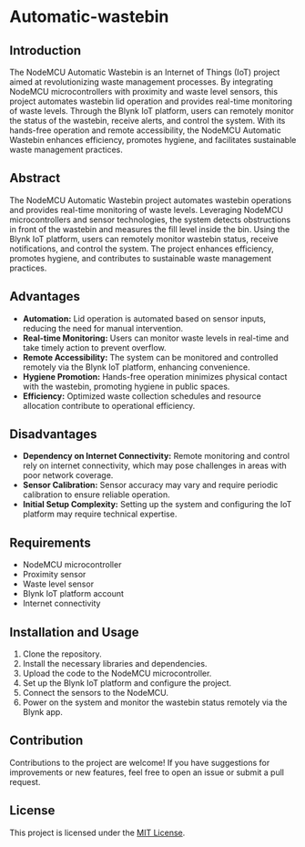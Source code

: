 # Automatic-wastebin

## Introduction
The NodeMCU Automatic Wastebin is an Internet of Things (IoT) project aimed at revolutionizing waste management processes. By integrating NodeMCU microcontrollers with proximity and waste level sensors, this project automates wastebin lid operation and provides real-time monitoring of waste levels. Through the Blynk IoT platform, users can remotely monitor the status of the wastebin, receive alerts, and control the system. With its hands-free operation and remote accessibility, the NodeMCU Automatic Wastebin enhances efficiency, promotes hygiene, and facilitates sustainable waste management practices.

## Abstract
The NodeMCU Automatic Wastebin project automates wastebin operations and provides real-time monitoring of waste levels. Leveraging NodeMCU microcontrollers and sensor technologies, the system detects obstructions in front of the wastebin and measures the fill level inside the bin. Using the Blynk IoT platform, users can remotely monitor wastebin status, receive notifications, and control the system. The project enhances efficiency, promotes hygiene, and contributes to sustainable waste management practices.

## Advantages
- **Automation:** Lid operation is automated based on sensor inputs, reducing the need for manual intervention.
- **Real-time Monitoring:** Users can monitor waste levels in real-time and take timely action to prevent overflow.
- **Remote Accessibility:** The system can be monitored and controlled remotely via the Blynk IoT platform, enhancing convenience.
- **Hygiene Promotion:** Hands-free operation minimizes physical contact with the wastebin, promoting hygiene in public spaces.
- **Efficiency:** Optimized waste collection schedules and resource allocation contribute to operational efficiency.

## Disadvantages
- **Dependency on Internet Connectivity:** Remote monitoring and control rely on internet connectivity, which may pose challenges in areas with poor network coverage.
- **Sensor Calibration:** Sensor accuracy may vary and require periodic calibration to ensure reliable operation.
- **Initial Setup Complexity:** Setting up the system and configuring the IoT platform may require technical expertise.

## Requirements
- NodeMCU microcontroller
- Proximity sensor
- Waste level sensor
- Blynk IoT platform account
- Internet connectivity

## Installation and Usage
1. Clone the repository.
2. Install the necessary libraries and dependencies.
3. Upload the code to the NodeMCU microcontroller.
4. Set up the Blynk IoT platform and configure the project.
5. Connect the sensors to the NodeMCU.
6. Power on the system and monitor the wastebin status remotely via the Blynk app.

## Contribution
Contributions to the project are welcome! If you have suggestions for improvements or new features, feel free to open an issue or submit a pull request.

## License
This project is licensed under the [MIT License](LICENSE).

